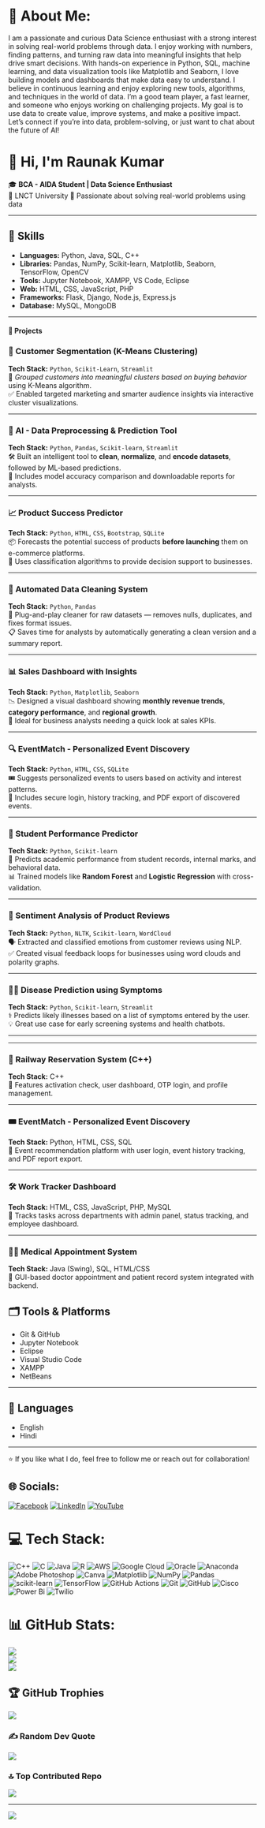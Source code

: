 # 💫 About Me:
I am a passionate and curious Data Science enthusiast with a strong interest in solving real-world problems through data. I enjoy working with numbers, finding patterns, and turning raw data into meaningful insights that help drive smart decisions.
With hands-on experience in Python, SQL, machine learning, and data visualization tools like Matplotlib and Seaborn, I love building models and dashboards that make data easy to understand. I believe in continuous learning and enjoy exploring new tools, algorithms, and techniques in the world of data.
I’m a good team player, a fast learner, and someone who enjoys working on challenging projects. My goal is to use data to create value, improve systems, and make a positive impact.
Let’s connect if you’re into data, problem-solving, or just want to chat about the future of AI!
# 👋 Hi, I'm Raunak Kumar

🎓 **BCA - AIDA Student | Data Science Enthusiast**  
📍 LNCT University
💼 Passionate about solving real-world problems using data  

---


## 🚀 Skills

- **Languages:** Python, Java, SQL, C++  
- **Libraries:** Pandas, NumPy, Scikit-learn, Matplotlib, Seaborn, TensorFlow, OpenCV  
- **Tools:** Jupyter Notebook, XAMPP, VS Code, Eclipse  
- **Web:** HTML, CSS, JavaScript, PHP  
- **Frameworks:** Flask, Django, Node.js, Express.js  
- **Database:** MySQL, MongoDB  

---

#### 📂 Projects

### 🎯                                                           Customer Segmentation (K-Means Clustering)
**Tech Stack:** `Python`, `Scikit-Learn`, `Streamlit`  
🚀 *Grouped customers into meaningful clusters based on buying behavior* using K-Means algorithm.  
✅ Enabled targeted marketing and smarter audience insights via interactive cluster visualizations.

---

### 🤖                                                          AI - Data Preprocessing & Prediction Tool
**Tech Stack:** `Python`, `Pandas`, `Scikit-learn`, `Streamlit`  
🛠️ Built an intelligent tool to **clean**, **normalize**, and **encode datasets**, followed by ML-based predictions.  
🔧 Includes model accuracy comparison and downloadable reports for analysts.

---

### 📈                                                                Product Success Predictor
**Tech Stack:** `Python`, `HTML`, `CSS`, `Bootstrap`, `SQLite`  
📦 Forecasts the potential success of products **before launching** them on e-commerce platforms.  
🧠 Uses classification algorithms to provide decision support to businesses.

---

### 🧹                                                              Automated Data Cleaning System
**Tech Stack:** `Python`, `Pandas`  
🧼 Plug-and-play cleaner for raw datasets — removes nulls, duplicates, and fixes format issues.  
📋 Saves time for analysts by automatically generating a clean version and a summary report.

---

### 📊                                                               Sales Dashboard with Insights
**Tech Stack:** `Python`, `Matplotlib`, `Seaborn`  
📉 Designed a visual dashboard showing **monthly revenue trends**, **category performance**, and **regional growth**.  
📌 Ideal for business analysts needing a quick look at sales KPIs.

---

### 🔍                                                         EventMatch - Personalized Event Discovery
**Tech Stack:** `Python`, `HTML`, `CSS`, `SQLite`  
🎟️ Suggests personalized events to users based on activity and interest patterns.  
📎 Includes secure login, history tracking, and PDF export of discovered events.

---

### 🧮                                                              Student Performance Predictor
**Tech Stack:** `Python`, `Scikit-learn`  
📘 Predicts academic performance from student records, internal marks, and behavioral data.  
📊 Trained models like **Random Forest** and **Logistic Regression** with cross-validation.

---

### 💬                                                             Sentiment Analysis of Product Reviews
**Tech Stack:** `Python`, `NLTK`, `Scikit-learn`, `WordCloud`  
🗣️ Extracted and classified emotions from customer reviews using NLP.  
✅ Created visual feedback loops for businesses using word clouds and polarity graphs.

---

### 🧑‍⚕️                                                                 Disease Prediction using Symptoms
**Tech Stack:** `Python`, `Scikit-learn`, `Streamlit`  
⚕️ Predicts likely illnesses based on a list of symptoms entered by the user.  
💡 Great use case for early screening systems and health chatbots.

---


---

### 🚆                                                                   Railway Reservation System (C++)
**Tech Stack:** C++  
📌 Features activation check, user dashboard, OTP login, and profile management.

---



### 🎟️                                                             EventMatch - Personalized Event Discovery
**Tech Stack:** Python, HTML, CSS, SQL  
📌 Event recommendation platform with user login, event history tracking, and PDF report export.

---

### 🛠️                                                                   Work Tracker Dashboard
**Tech Stack:** HTML, CSS, JavaScript, PHP, MySQL  
📌 Tracks tasks across departments with admin panel, status tracking, and employee dashboard.

---

### 🧑‍⚕️                                                                 Medical Appointment System
**Tech Stack:** Java (Swing), SQL, HTML/CSS  
📌 GUI-based doctor appointment and patient record system integrated with backend.


</div>

## 🗂️ Tools & Platforms

- Git & GitHub  
- Jupyter Notebook  
- Eclipse  
- Visual Studio Code  
- XAMPP  
- NetBeans  

---

## 💬 Languages

- English  
- Hindi  

---


⭐ If you like what I do, feel free to follow me or reach out for collaboration!



## 🌐 Socials:
[![Facebook](https://img.shields.io/badge/Facebook-%231877F2.svg?logo=Facebook&logoColor=white)](https://facebook.com/https://fb.com/https://www.facebook.com/raunak.kumar.697175?mibextid=zbwkwl)
[![LinkedIn](https://img.shields.io/badge/LinkedIn-%230077B5.svg?logo=linkedin&logoColor=white)](https://www.facebook.com/raunak.kumar.697175?mibextid=ZbWKwL)
[![YouTube](https://img.shields.io/badge/YouTube-%23FF0000.svg?logo=YouTube&logoColor=white)](https://youtube.com/@https://www.youtube.com/c/https://youtube.com/@sybersecurity?si=tcdzqaxytxw9oa9d) 

# 💻 Tech Stack:
![C++](https://img.shields.io/badge/c++-%2300599C.svg?style=for-the-badge&logo=c%2B%2B&logoColor=white) ![C](https://img.shields.io/badge/c-%2300599C.svg?style=for-the-badge&logo=c&logoColor=white) ![Java](https://img.shields.io/badge/java-%23ED8B00.svg?style=for-the-badge&logo=openjdk&logoColor=white) ![R](https://img.shields.io/badge/r-%23276DC3.svg?style=for-the-badge&logo=r&logoColor=white) ![AWS](https://img.shields.io/badge/AWS-%23FF9900.svg?style=for-the-badge&logo=amazon-aws&logoColor=white) ![Google Cloud](https://img.shields.io/badge/GoogleCloud-%234285F4.svg?style=for-the-badge&logo=google-cloud&logoColor=white) ![Oracle](https://img.shields.io/badge/Oracle-F80000?style=for-the-badge&logo=oracle&logoColor=white) ![Anaconda](https://img.shields.io/badge/Anaconda-%2344A833.svg?style=for-the-badge&logo=anaconda&logoColor=white) ![Adobe Photoshop](https://img.shields.io/badge/adobe%20photoshop-%2331A8FF.svg?style=for-the-badge&logo=adobe%20photoshop&logoColor=white) ![Canva](https://img.shields.io/badge/Canva-%2300C4CC.svg?style=for-the-badge&logo=Canva&logoColor=white) ![Matplotlib](https://img.shields.io/badge/Matplotlib-%23ffffff.svg?style=for-the-badge&logo=Matplotlib&logoColor=black) ![NumPy](https://img.shields.io/badge/numpy-%23013243.svg?style=for-the-badge&logo=numpy&logoColor=white) ![Pandas](https://img.shields.io/badge/pandas-%23150458.svg?style=for-the-badge&logo=pandas&logoColor=white) ![scikit-learn](https://img.shields.io/badge/scikit--learn-%23F7931E.svg?style=for-the-badge&logo=scikit-learn&logoColor=white) ![TensorFlow](https://img.shields.io/badge/TensorFlow-%23FF6F00.svg?style=for-the-badge&logo=TensorFlow&logoColor=white) ![GitHub Actions](https://img.shields.io/badge/github%20actions-%232671E5.svg?style=for-the-badge&logo=githubactions&logoColor=white) ![Git](https://img.shields.io/badge/git-%23F05033.svg?style=for-the-badge&logo=git&logoColor=white) ![GitHub](https://img.shields.io/badge/github-%23121011.svg?style=for-the-badge&logo=github&logoColor=white) ![Cisco](https://img.shields.io/badge/cisco-%23049fd9.svg?style=for-the-badge&logo=cisco&logoColor=black) ![Power Bi](https://img.shields.io/badge/power_bi-F2C811?style=for-the-badge&logo=powerbi&logoColor=black) ![Twilio](https://img.shields.io/badge/Twilio-F22F46?style=for-the-badge&logo=Twilio&logoColor=white)
# 📊 GitHub Stats:
![](https://github-readme-stats.vercel.app/api?username=SHPDH09&theme=onedark&hide_border=false&include_all_commits=false&count_private=false)<br/>
![](https://github-readme-streak-stats.herokuapp.com/?user=SHPDH09&theme=onedark&hide_border=false)<br/>
![](https://github-readme-stats.vercel.app/api/top-langs/?username=SHPDH09&theme=onedark&hide_border=false&include_all_commits=false&count_private=false&layout=compact)

## 🏆 GitHub Trophies
![](https://github-profile-trophy.vercel.app/?username=SHPDH09&theme=apprentice&no-frame=false&no-bg=true&margin-w=4)

### ✍️ Random Dev Quote
![](https://quotes-github-readme.vercel.app/api?type=horizontal&theme=radical)

### 🔝 Top Contributed Repo
![](https://github-contributor-stats.vercel.app/api?username=SHPDH09&limit=5&theme=gruvbox&combine_all_yearly_contributions=true)

---
[![](https://visitcount.itsvg.in/api?id=SHPDH09&icon=0&color=0)](https://visitcount.itsvg.in)

<!-- Proudly created with GPRM ( https://gprm.itsvg.in ) -->
